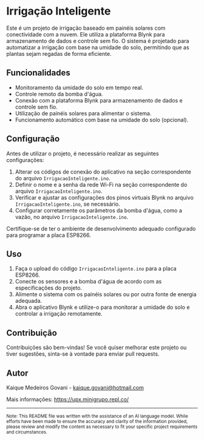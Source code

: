 # Irrigação Inteligente

Este é um projeto de irrigação baseado em painéis solares com conectividade com a nuvem. Ele utiliza a plataforma Blynk para armazenamento de dados e controle sem fio. O sistema é projetado para automatizar a irrigação com base na umidade do solo, permitindo que as plantas sejam regadas de forma eficiente.

## Funcionalidades

- Monitoramento da umidade do solo em tempo real.
- Controle remoto da bomba d'água.
- Conexão com a plataforma Blynk para armazenamento de dados e controle sem fio.
- Utilização de painéis solares para alimentar o sistema.
- Funcionamento automático com base na umidade do solo (opcional).

## Configuração

Antes de utilizar o projeto, é necessário realizar as seguintes configurações:

1. Alterar os códigos de conexão do aplicativo na seção correspondente do arquivo `IrrigacaoInteligente.ino`.
2. Definir o nome e a senha da rede Wi-Fi na seção correspondente do arquivo `IrrigacaoInteligente.ino`.
3. Verificar e ajustar as configurações dos pinos virtuais Blynk no arquivo `IrrigacaoInteligente.ino`, se necessário.
4. Configurar corretamente os parâmetros da bomba d'água, como a vazão, no arquivo `IrrigacaoInteligente.ino`.

Certifique-se de ter o ambiente de desenvolvimento adequado configurado para programar a placa ESP8266.

## Uso

1. Faça o upload do código `IrrigacaoInteligente.ino` para a placa ESP8266.
2. Conecte os sensores e a bomba d'água de acordo com as especificações do projeto.
3. Alimente o sistema com os painéis solares ou por outra fonte de energia adequada.
4. Abra o aplicativo Blynk e utilize-o para monitorar a umidade do solo e controlar a irrigação remotamente.

## Contribuição

Contribuições são bem-vindas! Se você quiser melhorar este projeto ou tiver sugestões, sinta-se à vontade para enviar pull requests.

## Autor

Kaique Medeiros Govani - kaique.govani@hotmail.com


Mais informações: https://upx.minigrupo.repl.co/
___
<sup>Note: This README file was written with the assistance of an AI language model. While efforts have been made to ensure the accuracy and clarity of the information provided, please review and modify the content as necessary to fit your specific project requirements and circumstances.</sup>

